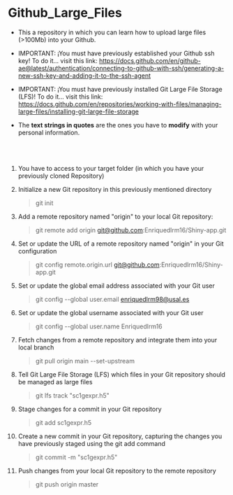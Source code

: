 # Github_Large_Files 

- This a repository in which you can learn how to upload large files (>100Mb) into your Github. 
  
- IMPORTANT: ¡You must have previously established your Github ssh key! To do it... visit this link: https://docs.github.com/en/github-ae@latest/authentication/connecting-to-github-with-ssh/generating-a-new-ssh-key-and-adding-it-to-the-ssh-agent

- IMPORTANT: ¡You must have previously installed Git Large File Storage (LFS)! To do it... visit this link: https://docs.github.com/en/repositories/working-with-files/managing-large-files/installing-git-large-file-storage
  
 - The **text strings in quotes** are the ones you have to **modify** with your personal information. <br/><br/><br/><br/>

   

1. You have to access to your target folder (in which you have your previously cloned Repository)
   
3. Initialize a new Git repository in this previously mentioned directory
   > git init
   
4. Add a remote repository named "origin" to your local Git repository:
   > git remote add origin git@github.com:Enriquedlrm16/Shiny-app.git
   
5. Set or update the URL of a remote repository named "origin" in your Git configuration
   > git config remote.origin.url git@github.com:Enriquedlrm16/Shiny-app.git
   
6. Set or update the global email address associated with your Git user
   > git config --global user.email enriquedlrm98@usal.es

7. Set or update the global username associated with your Git user
   > git config --global user.name Enriquedlrm16

8. Fetch changes from a remote repository and integrate them into your local branch
   > git pull origin main --set-upstream

9. Tell Git Large File Storage (LFS) which files in your Git repository should be managed as large files
   > git lfs track "sc1gexpr.h5"

10. Stage changes for a commit in your Git repository
    > git add sc1gexpr.h5

11. Create a new commit in your Git repository, capturing the changes you have previously staged using the git add command
    > git commit -m "sc1gexpr.h5"

12. Push changes from your local Git repository to the remote repository
    > git push origin master

